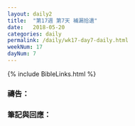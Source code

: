```yaml
---
layout: daily2
title:  "第17週 第7天 補漏拾遺"
date:   2018-05-20
categories: daily
permalink: /daily/wk17-day7-daily.html
weekNum: 17
dayNum: 7
---
```


{% include BibleLinks.html %}

### 禱告：


### 筆記與回應：
